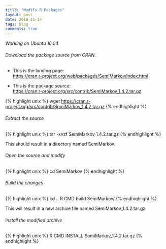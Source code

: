 ```yaml
---
title: "Modify R Packages"
layout: post
date: 2018-11-14
tags: blog
comments: true
---
```

*Working on Ubuntu 16.04*

###### Download the package source from CRAN.

* This is the landing page:   
	https://cran.r-project.org/web/packages/SemiMarkov/index.html
+ This is the package source:   
	https://cran.r-project.org/src/contrib/SemiMarkov_1.4.2.tar.gz

{% highlight unix %}
wget https://cran.r-project.org/src/contrib/SemiMarkov_1.4.2.tar.gz
{% endhighlight %}

###### Extract the source

{% highlight unix %}
tar -xvzf SemiMarkov_1.4.2.tar.gz
{% endhighlight %}

This should result in a directory named SemiMarkov. 

###### Open the source and modify

{% highlight unix %}
cd SemiMarkov
{% endhighlight %}

###### Build the changes

{% highlight unix %}
cd ..
R CMD build SemiMarkov/
{% endhighlight %}

This will result in a new archive file named SemiMarkov_1.4.2.tar.gz.

###### Install the modified archive

{% highlight unix %}
R CMD INSTALL SemiMarkov_1.4.2.tar.gz
{% endhighlight %}
